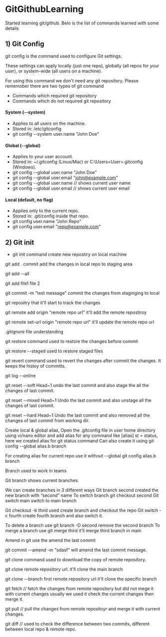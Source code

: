 # GitGithubLearning

Started learning git/github. Belo is the list of commands learned with some details

## 1) Git Config
git config is the command used to configure Git settings.

These settings can apply locally (just one repo), globally (all repos for your user), or system-wide (all users on a machine).

For using this command we don't need any git repository. 
Please rememober there are two types of git command
- Commands which required git repository
- Commands which do not required git repository

#### System (--system)
- Applies to all users on the machine.
- Stored in: /etc/gitconfig
- git config --system user.name "John Doe"

#### Global (--global)
- Applies to your user account.
- Stored in: ~/.gitconfig (Linux/Mac) or C:\Users\<User>\.gitconfig (Windows).
- git config --global user.name "John Doe"
- git config --global user.email "john@example.com"
- git config --global user.name // shows current user name
- git config --global user.email // shows current user email

#### Local (default, no flag)
- Applies only to the current repo.
- Stored in: .git/config inside that repo.
- git config user.name "John Repo"
- git config user.email "repo@example.com"

## 2) Git init
- git init command create new repostiry on local machine

git add .  commit add the changes in local repo to staging area

git add --all

git add file1 file 2

git commit -m "test message"  commit the changes from staginging to local 

git repositry that it'll start to track the changes

git remote add origin "remote repo url"  it'll add the remote repostiroy 

git remote set-url origin "remote repo url" it'll update the remote repo url

.gitignore file understanding

git restore command used to restore the changes before commit

git restore --staged used to restore staged files

git revert command used to revert the changes after commit the changes. It keeps the histoy
of committs.

git log --online 

git reset --soft Head~1 undo the last commit and also stage the all the changes of last commit.

git reset --mixed Head~1 Undo the last commit and also unstage all the changes of last commit.

git reset --hard Head~1   Undo the last commit and also removed all the changes of last commit from working dir. 

Create local & global alias, Open the .gitconfig file in user home directory using vi/nano editor and 
add alias for any command like [alias] st = status, here we created alias for git status command
Can also create it using git config --global alias.b branch

For creating alias for current repo use it without --global git config alias.b branch

Branch used to work in teams

Git branch shows current branches

We can create branches in 3 different ways
Git branch second created the new branch with “second” name
To switch branch git checkout second 
Git switch main switch to main branch 

Git checkout -b third used create branch and checkout the repo
Git switch -c fourth create fourth branch and also switch it.

To delete a branch use git branch -D second remove the second branch
To merge a branch use git merge third it’ll merge third branch in main

Amend in git use the amend the last commit

git commit --amend -m "sdasf" will amend the last commit message.

git clone command used to download the copy of remote repository.

git clone remote repository url. it'll clone the main branch

git clone --branch first remote repository url it'll clone the specific branch

git fetch // fetch the changes from remote repository but did not mege it with current changes
usually we used it check the current changes then merge it. 

git pull // pull the changes from remote repositoyr and merge it with current changes.

git diff // used to check the difference between two commits, different between local repo & remote repo.






